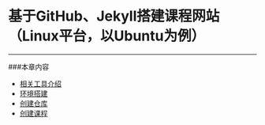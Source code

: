 基于GitHub、Jekyll搭建课程网站（Linux平台，以Ubuntu为例）
===
---

###本章内容

* [相关工具介绍](introduce.md)
* [环境搭建](linux_environment.md)
* [创建仓库](linux_reponsitory.md)
* [创建课程](linux_course.md)
